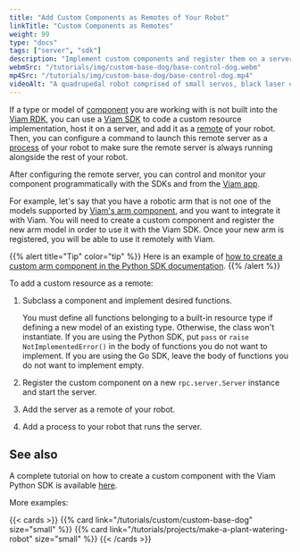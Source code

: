 ```yaml
---
title: "Add Custom Components as Remotes of Your Robot"
linkTitle: "Custom Components as Remotes"
weight: 99
type: "docs"
tags: ["server", "sdk"]
description: "Implement custom components and register them on a server configured as a remote of your robot."
webmSrc: "/tutorials/img/custom-base-dog/base-control-dog.webm"
mp4Src: "/tutorials/img/custom-base-dog/base-control-dog.mp4"
videoAlt: "A quadrupedal robot comprised of small servos, black laser cut acrylic, and with ultrasonic sensors for eyes, walks forward, backward, and turns from side to side on a desk. Next to it is a laptop with the robot's Control tab on the Viam app open in a browser window."
---
```


If a type or model of [component](/components) you are working with is not built into the [Viam RDK](/internals/rdk), you can use a [Viam SDK](/program/sdk-as-client) to code a custom resource implementation, host it on a server, and add it as a [remote](/manage/parts-and-remotes) of your robot.
Then, you can configure a command to launch this remote server as a [process](/appendix/glossary/#term-process) of your robot to make sure the remote server is always running alongside the rest of your robot.

After configuring the remote server, you can control and monitor your component programmatically with the SDKs and from the [Viam app](https://app.viam.com/).


For example, let's say that you have a robotic arm that is not one of the models supported by [Viam's arm component](/components/arm/), and you want to integrate it with Viam.
You will need to create a custom component and register the new arm model in order to use it with the Viam SDK.
Once your new arm is registered, you will be able to use it remotely with Viam.

{{% alert title="Tip" color="tip" %}}
Here is an example of [how to create a custom arm component in the Python SDK documentation](https://python.viam.dev/examples/example.html#subclass-a-component).
{{% /alert %}}

To add a custom resource as a remote:

1. Subclass a component and implement desired functions.

    You must define all functions belonging to a built-in resource type if defining a new model of an existing type.
    Otherwise, the class won't instantiate.
    If you are using the Python SDK, put `pass` or `raise NotImplementedError()` in the body of functions you do not want to implement.
    If you are using the Go SDK, leave the body of functions you do not want to implement empty.

2. Register the custom component on a new `rpc.server.Server` instance and start the server.
3. Add the server as a remote of your robot.
4. Add a process to your robot that runs the server.

## See also

A complete tutorial on how to create a custom component with the Viam Python SDK is available [here](https://python.viam.dev/examples/example.html#create-custom-components).

More examples:

{{< cards >}}
    {{% card link="/tutorials/custom/custom-base-dog" size="small" %}}
    {{% card link="/tutorials/projects/make-a-plant-watering-robot" size="small" %}}
{{< /cards >}}
